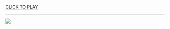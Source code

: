 
<a href="https://premium76.site?title=plague_inc_game_unblocked&ref=13M">CLICK TO PLAY</a></h3>
<hr>

<a href="https://premium76.site?title=plague_inc_game_unblocked&ref=13M"><img src="https://clearcache.store/games.png"></a>


